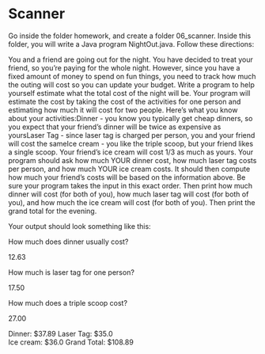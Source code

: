 # Scanner

Go inside the folder homework, and create a folder 06_scanner. Inside this folder, you will write a Java program NightOut.java. Follow these directions:

You and a friend are going out for the night. You have decided to treat your friend, so you’re paying for the whole night. However, since you have a fixed amount of money to spend on fun things, you need to track how much the outing will cost so you can update your budget.
Write a program to help yourself estimate what the total cost of the night will be. Your program will estimate the cost by taking the cost of the activities for one person and estimating how much it will cost for two people.
Here’s what you know about your activities:Dinner - you know you typically get cheap dinners, so you expect that your friend’s dinner will be twice as expensive as yoursLaser Tag - since laser tag is charged per person, you and your friend will cost the sameIce cream - you like the triple scoop, but your friend likes a single scoop. Your friend’s ice cream will cost 1/3 as much as yours.
Your program should ask how much YOUR dinner cost, how much laser tag costs per person, and how much YOUR ice cream costs. It should then compute how much your friend’s costs will be based on the information above. Be sure your program takes the input in this exact order.
Then print how much dinner will cost (for both of you), how much laser tag will cost (for both of you), and how much the ice cream will cost (for both of you). Then print the grand total for the evening.

Your output should look something like this:

How much does dinner usually cost? 

12.63

How much is laser tag for one person? 

17.50

How much does a triple scoop cost? 

27.00

Dinner: $37.89
Laser Tag: $35.0    
Ice cream: $36.0
Grand Total: $108.89
